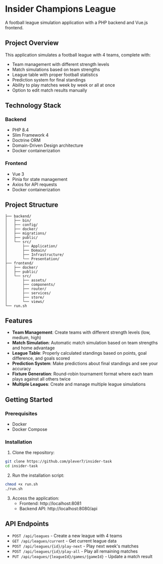 # Insider Champions League

A football league simulation application with a PHP backend and Vue.js frontend.

## Project Overview

This application simulates a football league with 4 teams, complete with:
- Team management with different strength levels
- Match simulations based on team strengths
- League table with proper football statistics
- Prediction system for final standings
- Ability to play matches week by week or all at once
- Option to edit match results manually

## Technology Stack

### Backend
- PHP 8.4
- Slim Framework 4
- Doctrine ORM
- Domain-Driven Design architecture
- Docker containerization

### Frontend
- Vue 3
- Pinia for state management
- Axios for API requests
- Docker containerization

## Project Structure

```
├── backend/
│   ├── bin/
│   ├── config/
│   ├── docker/
│   ├── migrations/
│   ├── public/
│   └── src/
│       ├── Application/
│       ├── Domain/
│       ├── Infrastructure/
│       └── Presentation/
├── frontend/
│   ├── docker/
│   ├── public/
│   └── src/
│       ├── assets/
│       ├── components/
│       ├── router/
│       ├── services/
│       ├── store/
│       └── views/
└── run.sh
```

## Features

- **Team Management**: Create teams with different strength levels (low, medium, high)
- **Match Simulation**: Automatic match simulation based on team strengths and home advantage
- **League Table**: Properly calculated standings based on points, goal difference, and goals scored
- **Prediction System**: Make predictions about final standings and see your accuracy
- **Fixture Generation**: Round-robin tournament format where each team plays against all others twice
- **Multiple Leagues**: Create and manage multiple league simulations

## Getting Started

### Prerequisites
- Docker
- Docker Compose

### Installation

1. Clone the repository:
```bash
git clone https://github.com/plever7/insider-task
cd insider-task
```

2. Run the installation script:
```bash
chmod +x run.sh
./run.sh
```

3. Access the application:
    - Frontend: http://localhost:8081
    - Backend API: http://localhost:8080/api

## API Endpoints

- `POST /api/leagues` - Create a new league with 4 teams
- `GET /api/leagues/current` - Get current league data
- `POST /api/leagues/{id}/play-next` - Play next week's matches
- `POST /api/leagues/{id}/play-all` - Play all remaining matches
- `PUT /api/leagues/{leagueId}/games/{gameId}` - Update a match result
